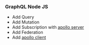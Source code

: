 ### GraphQL Node JS

 - Add Query
 - Add Mutation
 - Add Subscription with [apollo server](https://www.apollographql.com/)
 - Add Federation
 - Add [apollo client](https://www.apollographql.com/docs/react/)
 